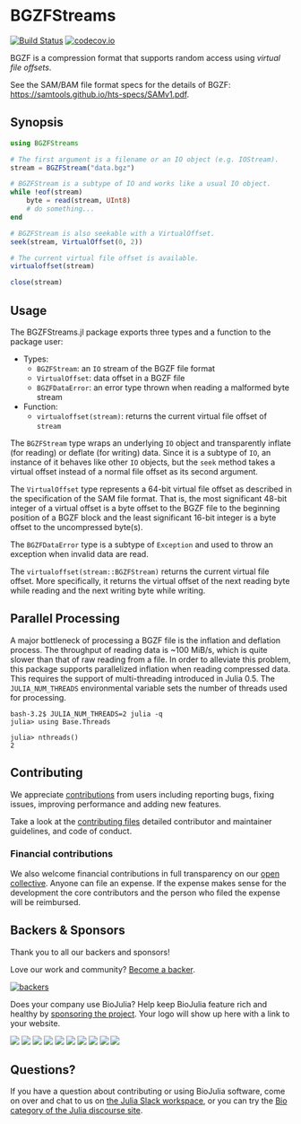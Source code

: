 # BGZFStreams

[![Build Status](https://travis-ci.org/BioJulia/BGZFStreams.jl.svg?branch=master)](https://travis-ci.org/BioJulia/BGZFStreams.jl)
[![codecov.io](http://codecov.io/github/BioJulia/BGZFStreams.jl/coverage.svg?branch=master)](http://codecov.io/github/BioJulia/BGZFStreams.jl?branch=master)

BGZF is a compression format that supports random access using *virtual file offsets*.

See the SAM/BAM file format specs for the details of BGZF: <https://samtools.github.io/hts-specs/SAMv1.pdf>.


## Synopsis

```julia
using BGZFStreams

# The first argument is a filename or an IO object (e.g. IOStream).
stream = BGZFStream("data.bgz")

# BGZFStream is a subtype of IO and works like a usual IO object.
while !eof(stream)
    byte = read(stream, UInt8)
    # do something...
end

# BGZFStream is also seekable with a VirtualOffset.
seek(stream, VirtualOffset(0, 2))

# The current virtual file offset is available.
virtualoffset(stream)

close(stream)
```


## Usage

The BGZFStreams.jl package exports three types and a function to the package user:

* Types:
    * `BGZFStream`: an `IO` stream of the BGZF file format
    * `VirtualOffset`: data offset in a BGZF file
    * `BGZFDataError`: an error type thrown when reading a malformed byte stream
* Function:
    * `virtualoffset(stream)`: returns the current virtual file offset of `stream`

The `BGZFStream` type wraps an underlying `IO` object and transparently inflate
(for reading) or deflate (for writing) data. Since it is a subtype of `IO`, an
instance of it behaves like other `IO` objects, but the `seek` method takes a
virtual offset instead of a normal file offset as its second argument.

The `VirtualOffset` type represents a 64-bit virtual file offset as described in
the specification of the SAM file format. That is, the most significant 48-bit
integer of a virtual offset is a byte offset to the BGZF file to the beginning
position of a BGZF block and the least significant 16-bit integer is a byte
offset to the uncompressed byte(s).

The `BGZFDataError` type is a subtype of `Exception` and used to throw an
exception when invalid data are read.

The `virtualoffset(stream::BGZFStream)` returns the current virtual file offset.
More specifically, it returns the virtual offset of the next reading byte while
reading and the next writing byte while writing.


## Parallel Processing

A major bottleneck of processing a BGZF file is the inflation and deflation
process. The throughput of reading data is ~100 MiB/s, which is quite slower
than that of raw reading from a file. In order to alleviate this problem, this
package supports parallelized inflation when reading compressed data. This
requires the support of multi-threading introduced in Julia 0.5. The
`JULIA_NUM_THREADS` environmental variable sets the number of threads used for
processing.

    bash-3.2$ JULIA_NUM_THREADS=2 julia -q
    julia> using Base.Threads

    julia> nthreads()
    2

## Contributing
We appreciate [contributions](https://github.com/BioJulia/BGZFStreams.jl/graphs/contributors) from users including reporting bugs, fixing issues, improving performance and adding new features.

Take a look at the [contributing files](https://github.com/BioJulia/Contributing) detailed contributor and maintainer guidelines, and code of conduct.

### Financial contributions
We also welcome financial contributions in full transparency on our [open collective](https://opencollective.com/biojulia).
Anyone can file an expense.
If the expense makes sense for the development the core contributors and the person who filed the expense will be reimbursed.


## Backers & Sponsors
Thank you to all our backers and sponsors!

Love our work and community? [Become a backer](https://opencollective.com/biojulia#backer).

[![backers](https://opencollective.com/biojulia/backers.svg?width=890)](https://opencollective.com/biojulia#backers)

Does your company use BioJulia?
Help keep BioJulia feature rich and healthy by [sponsoring the project](https://opencollective.com/biojulia#sponsor).
Your logo will show up here with a link to your website.

[![](https://opencollective.com/biojulia/sponsor/0/avatar.svg)](https://opencollective.com/biojulia/sponsor/0/website)
[![](https://opencollective.com/biojulia/sponsor/1/avatar.svg)](https://opencollective.com/biojulia/sponsor/1/website)
[![](https://opencollective.com/biojulia/sponsor/2/avatar.svg)](https://opencollective.com/biojulia/sponsor/2/website)
[![](https://opencollective.com/biojulia/sponsor/3/avatar.svg)](https://opencollective.com/biojulia/sponsor/3/website)
[![](https://opencollective.com/biojulia/sponsor/4/avatar.svg)](https://opencollective.com/biojulia/sponsor/4/website)
[![](https://opencollective.com/biojulia/sponsor/5/avatar.svg)](https://opencollective.com/biojulia/sponsor/5/website)
[![](https://opencollective.com/biojulia/sponsor/6/avatar.svg)](https://opencollective.com/biojulia/sponsor/6/website)
[![](https://opencollective.com/biojulia/sponsor/7/avatar.svg)](https://opencollective.com/biojulia/sponsor/7/website)
[![](https://opencollective.com/biojulia/sponsor/8/avatar.svg)](https://opencollective.com/biojulia/sponsor/8/website)
[![](https://opencollective.com/biojulia/sponsor/9/avatar.svg)](https://opencollective.com/biojulia/sponsor/9/website)


## Questions?
If you have a question about contributing or using BioJulia software, come on over and chat to us on [the Julia Slack workspace](https://julialang.org/slack/), or you can try the [Bio category of the Julia discourse site](https://discourse.julialang.org/c/domain/bio).
